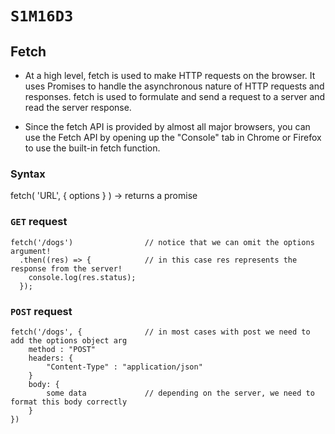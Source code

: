 # `S1M16D3`

## Fetch
- At a high level, fetch is used to make HTTP requests on the browser. It uses Promises to handle the asynchronous nature of HTTP requests and responses. fetch is used to formulate and send a request to a server and read the server response.

- Since the fetch API is provided by almost all major browsers, you can use the Fetch API by opening up the "Console" tab in Chrome or Firefox to use the built-in fetch function.

### Syntax
fetch( 'URL', { options } ) -> returns a promise

### `GET` request
```
fetch('/dogs')                // notice that we can omit the options argument!
  .then((res) => {            // in this case res represents the response from the server!
    console.log(res.status);
  });
```

### `POST` request
```
fetch('/dogs', {              // in most cases with post we need to add the options object arg
    method : "POST"
    headers: {
        "Content-Type" : "application/json"
    }
    body: {
        some data             // depending on the server, we need to format this body correctly
    }
})
```
